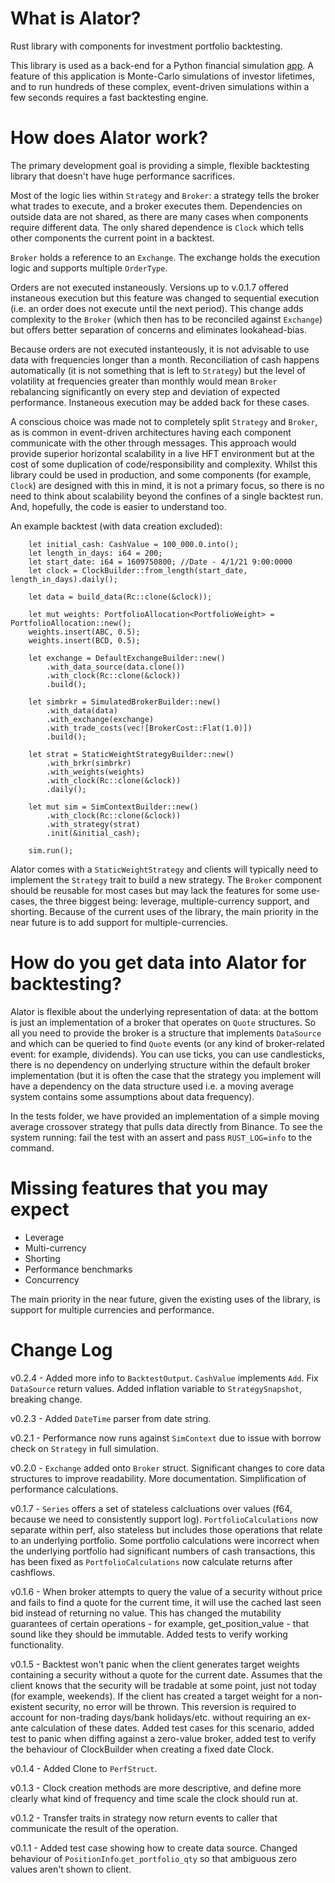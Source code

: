 # What is Alator?

Rust library with components for investment portfolio backtesting.

This library is used as a back-end for a Python financial simulation [app](https://pytho.uk). A feature of this application is Monte-Carlo simulations of investor lifetimes, and to run hundreds of these complex, event-driven simulations within a few seconds requires a fast backtesting engine.

# How does Alator work?

The primary development goal is providing a simple, flexible backtesting library that doesn't have huge performance sacrifices.

Most of the logic lies within `Strategy` and `Broker`: a strategy tells the broker what trades to execute, and a broker executes them. Dependencies on outside data are not shared, as there are many cases when components require different data. The only shared dependence is `Clock` which tells other components the current point in a backtest.

`Broker` holds a reference to an `Exchange`. The exchange holds the execution logic and supports multiple `OrderType`. 

Orders are not executed instaneously. Versions up to v.0.1.7 offered instaneous execution but this feature was changed to sequential execution (i.e. an order does not execute until the next period). This change adds complexity to the `Broker` (which then has to be reconciled against `Exchange`) but offers better separation of concerns and eliminates lookahead-bias.

Because orders are not executed instanteously, it is not advisable to use data with frequencies longer than a month. Reconciliation of cash happens automatically (it is not something that is left to `Strategy`) but the level of volatility at frequencies greater than monthly would mean `Broker` rebalancing significantly on every step and deviation of expected performance. Instaneous execution may be added back for these cases.

A conscious choice was made not to completely split `Strategy` and `Broker`, as is common in event-driven architectures having each component communicate with the other through messages. This approach would provide superior horizontal scalability in a live HFT environment but at the cost of some duplication of code/responsibility and complexity. Whilst this library could be used in production, and some components (for example, `Clock`) are designed with this in mind, it is not a primary focus, so there is no need to think about scalability beyond the confines of a single backtest run. And, hopefully, the code is easier to understand too.

An example backtest (with data creation excluded):

```
    let initial_cash: CashValue = 100_000.0.into();
    let length_in_days: i64 = 200;
    let start_date: i64 = 1609750800; //Date - 4/1/21 9:00:0000
    let clock = ClockBuilder::from_length(start_date, length_in_days).daily();

    let data = build_data(Rc::clone(&clock));

    let mut weights: PortfolioAllocation<PortfolioWeight> = PortfolioAllocation::new();
    weights.insert(ABC, 0.5);
    weights.insert(BCD, 0.5);

    let exchange = DefaultExchangeBuilder::new()
        .with_data_source(data.clone())
        .with_clock(Rc::clone(&clock))
        .build();

    let simbrkr = SimulatedBrokerBuilder::new()
        .with_data(data)
        .with_exchange(exchange)
        .with_trade_costs(vec![BrokerCost::Flat(1.0)])
        .build();

    let strat = StaticWeightStrategyBuilder::new()
        .with_brkr(simbrkr)
        .with_weights(weights)
        .with_clock(Rc::clone(&clock))
        .daily();

    let mut sim = SimContextBuilder::new()
        .with_clock(Rc::clone(&clock))
        .with_strategy(strat)
        .init(&initial_cash);

    sim.run();
```
Alator comes with a `StaticWeightStrategy` and clients will typically need to implement the `Strategy` trait to build a new strategy. The `Broker` component should be reusable for most cases but may lack the features for some use-cases, the three biggest being: leverage, multiple-currency support, and shorting. Because of the current uses of the library, the main priority in the near future is to add support for multiple-currencies.

# How do you get data into Alator for backtesting?

Alator is flexible about the underlying representation of data: at the bottom is just an implementation of a broker that operates on `Quote` structures. So all you need to provide the broker is a structure that implements `DataSource` and which can be queried to find `Quote` events (or any kind of broker-related event: for example, dividends). You can use ticks, you can use candlesticks, there is no dependency on underlying structure within the default broker implementation (but it is often the case that the strategy you implement will have a dependency on the data structure used i.e. a moving average system contains some assumptions about data frequency).

In the tests folder, we have provided an implementation of a simple moving average crossover strategy that pulls data directly from Binance. To see the system running: fail the test with an assert and pass `RUST_LOG=info` to the command.

# Missing features that you may expect

* Leverage
* Multi-currency
* Shorting 
* Performance benchmarks
* Concurrency

The main priority in the near future, given the existing uses of the library, is support for multiple currencies and performance.

# Change Log

v0.2.4 - Added more info to `BacktestOutput`. `CashValue` implements `Add`. Fix `DataSource` return values. Added inflation variable to `StrategySnapshot`, breaking change.

v0.2.3 - Added `DateTime` parser from date string.

v0.2.1 - Performance now runs against `SimContext` due to issue with borrow check on `Strategy` in full simulation.

v0.2.0 - `Exchange` added onto `Broker` struct. Significant changes to core data structures to improve readability. More documentation. Simplification of performance calculations.

v0.1.7 - `Series` offers a set of stateless calcluations over values (f64, because we need to consistently support log). `PortfolioCalculations` now separate within perf, also stateless but includes those operations that relate to an underlying portfolio. Some portfolio calculations were incorrect when the underlying portfolio had significant numbers of cash transactions, this has been fixed as `PortfolioCalculations` now calculate returns after cashflows.

v0.1.6 - When broker attempts to query the value of a security without price and fails to find a quote for the current time, it will use the cached last seen bid instead of returning no value. This has changed the mutability guarantees of certain operations - for example, get_position_value - that sound like they should be immutable. Added tests to verify working functionality.

v0.1.5 - Backtest won't panic when the client generates target weights containing a security without a quote for the current date. Assumes that the client knows that the security will be tradable at some point, just not today (for example, weekends). If the client has created a target weight for a non-existent security, no error will be thrown. This reversion is required to account for non-trading days/bank holidays/etc. without requiring an ex-ante calculation of these dates. Added test cases for this scenario, added test to panic when diffing against a zero-value broker, added test to verify the behaviour of ClockBuilder when creating a fixed date Clock.

v0.1.4 - Added Clone to `PerfStruct`.

v0.1.3 - Clock creation methods are more descriptive, and define more clearly what kind of frequency and time scale the clock should run at.

v0.1.2 - Transfer traits in strategy now return events to caller that communicate the result of the operation.

v0.1.1 - Added test case showing how to create data source. Changed behaviour of `PositionInfo`.`get_portfolio_qty` so that ambiguous zero values aren't shown to client. 
